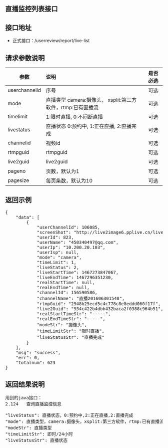 直播监控列表接口
----------

接口地址
----------
  * 正式接口：/userreview/report/live-list

请求参数说明
----------
|  参数         |说明          |是否必选|
| ------------- |:-------------|:-----:|
| userchannelid       | 序号 |可选    |
| mode | 直播类型 camera:摄像头， xsplit:第三方软件，rtmp:已有直播流 |可选    |
| timelimit| 1:限时直播, 0:不间断直播  |可选    |
| livestatus| 直播状态 0:预约中, 1:正在直播, 2:直播完成 |可选    |
| channelid| 视频id |可选    |
| rtmpguid| rtmpguid|可选    |
| live2guid| live2guid |可选    |
| pageno      | 页数，默认为1 |可选    |
| pagesize      | 每页条数，默认为10 |可选    |
返回示例
----------
<pre>
{
    "data": [
        {
            "userChannelId": 106085,
            "screenShot": "http://live2image6.pplive.cn/liveplatform/156590586.jpg",
            "userId": 823,
            "userName": "450340497@qq.com",
            "userIp": "10.200.20.103",
            "userIsp": null,
            "mode": "camera",
            "timeLimit": 1,
            "liveStatus": 2,
            "liveStartTime": 1467273847067,
            "liveEndTime": 1467296351230,
            "realStartTime": null,
            "realEndTime": null,
            "channelId": 156590586,
            "channelName": "直播201606301548",
            "rtmpGuid": "2948b25ecd5c4c778c8e8eddd060f17f",
            "live2Guid": "934c422b4dbb432baca2f0388c964b51",
            "realStartTimeStr": "-----",
            "realEndTimeStr": "-----",
            "modeStr": "摄像头",
            "timeLimitStr": "限时直播",
            "liveStatusStr": "直播完成"
        }
    ],
    "msg": "success",
    "err": 0,
    "totalnum": 623
}
</pre>

返回结果说明
----------
<pre>
用到的java接口：
2.124	查询直播监控信息

"liveStatus": 直播状态，0:预约中,2:正在直播,2:直播完成
"mode": 直播类型，camera:摄像头，xsplit:第三方软件，rtmp:已有直播流
"modeStr": 直播类型
"timeLimitStr": 即时/24小时
"liveStatusStr": 直播状态
</pre>